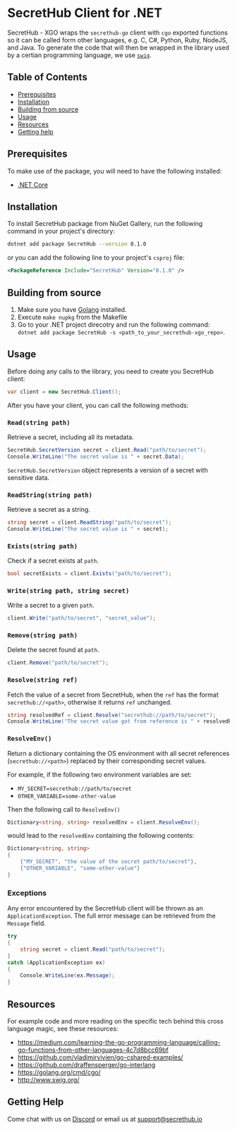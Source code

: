 # SecretHub Client for .NET

SecretHub - XGO wraps the `secrethub-go` client with `cgo` exported functions so it can be called form other languages, e.g. C, C#, Python, Ruby, NodeJS, and Java. To generate the code that will then be wrapped in the library used by a certian programming language, we use [`swig`](http://www.swig.org/).

## Table of Contents
 - [Prerequisites](#prerequisites)
 - [Installation](#installation)
 - [Building from source](#building-from-source)
 - [Usage](#usage)
 - [Resources](#resources)
 - [Getting help](#getting-help)

## Prerequisites
To make use of the package, you will need to have the following installed:
 - [.NET Core](https://docs.microsoft.com/en-gb/dotnet/core/install/)

## Installation

To install SecretHub package from NuGet Gallery, run the following command in your project's directory: 
```bash
dotnet add package SecretHub --version 0.1.0
```
or you can add the following line to your project's `csproj` file:
```xml
<PackageReference Include="SecretHub" Version="0.1.0" />
```

## Building from source 
1. Make sure you have [Golang](https://golang.org/doc/install) installed.
1. Execute `make nupkg` from the Makefile
1. Go to your .NET project direcotry and run the following command: `dotnet add package SecretHub -s <path_to_your_secrethub-xgo_repo>`.

## Usage
Before doing any calls to the library, you need to create you SecretHub client:
```csharp
var client = new SecretHub.Client();
```

After you have your client, you can call the following methods:

### `Read(string path)`
Retrieve a secret, including all its metadata.
```csharp
SecretHub.SecretVersion secret = client.Read("path/to/secret");
Console.WriteLine("The secret value is " + secret.Data);
```
`SecretHub.SecretVersion` object represents a version of a secret with sensitive data.

### `ReadString(string path)`
Retrieve a secret as a string.
 ```csharp
 string secret = client.ReadString("path/to/secret");
 Console.WriteLine("The secret value is " + secret);
 ```

### `Exists(string path)`
Check if a secret exists at `path`.
```csharp
bool secretExists = client.Exists("path/to/secret");
```

### `Write(string path, string secret)`
Write a secret to a given `path`.
```csharp
client.Write("path/to/secret", "secret_value");
```

### `Remove(string path)`
Delete the secret found at `path`.
```csharp
client.Remove("path/to/secret");
```

### `Resolve(string ref)`
Fetch the value of a secret from SecretHub, when the `ref` has the format `secrethub://<path>`, otherwise it returns `ref` unchanged.
```csharp
string resolvedRef = client.Resolve("secrethub://path/to/secret");
Console.WriteLine("The secret value got from reference is " + resolvedRef);
```

### `ResolveEnv()`
Return a dictionary containing the OS environment with all secret references (`secrethub://<path>`) replaced by their corresponding secret values.

For example, if the following two environment variables are set:
 - `MY_SECRET=secrethub://path/to/secret`
 - `OTHER_VARIABLE=some-other-value`

Then the following call to `ResolveEnv()`
```csharp
Dictionary<string, string> resolvedEnv = client.ResolveEnv();
```

would lead to the `resolvedEnv` containing the following contents:
```csharp
Dictionary<string, string>
{
    {"MY_SECRET", "the value of the secret path/to/secret"},
    {"OTHER_VARIABLE", "some-other-value"}
}
```

### Exceptions
Any error encountered by the SecretHub client will be thrown as an `ApplicationException`. The full error message can be retrieved from the `Message` field.
```csharp
try 
{
	string secret = client.Read("path/to/secret");
} 
catch (ApplicationException ex)
{
	Console.WriteLine(ex.Message);
}
```

## Resources

For example code and more reading on the specific tech behind this cross language magic, see these resources:

- https://medium.com/learning-the-go-programming-language/calling-go-functions-from-other-languages-4c7d8bcc69bf
- https://github.com/vladimirvivien/go-cshared-examples/
- https://github.com/draffensperger/go-interlang
- https://golang.org/cmd/cgo/
- http://www.swig.org/

## Getting Help

Come chat with us on [Discord](https://discord.gg/EQcE87s) or email us at [support@secrethub.io](mailto:support@secrethub.io)
